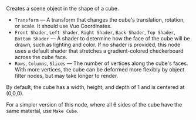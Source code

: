 Creates a scene object in the shape of a cube.

   - `Transform` — A transform that changes the cube's translation, rotation, or scale. It should use Vuo Coordinates.
   - `Front Shader`, `Left Shader`, `Right Shader`, `Back Shader`, `Top Shader`, `Bottom Shader` — A shader to determine how the face of the cube will be drawn, such as lighting and color. If no shader is provided, this node uses a default shader that stretches a gradient-colored checkerboard across the cube face.
   - `Rows`, `Columns`, `Slices` — The number of vertices along the cube's faces. With more vertices, the cube can be deformed more flexibly by object filter nodes, but may take longer to render.

By default, the cube has a width, height, and depth of 1 and is centered at (0,0,0).

For a simpler version of this node, where all 6 sides of the cube have the same material, use `Make Cube`.
